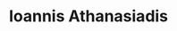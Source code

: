 ---
title: "Ioannis Athanasiadis"
draft: false
topic: "Earth - Land systems, Socio-environmental systems, Machine Learning (methods, other applications)"
title_topic: "Hybrid machine learning in agricultural modelling"
description: "Agri-environmental systems modeling is about addressing wicked problems, that involve new unprecedented conditions for which we have little experience, let alone observations. Data are sparse, with long tails, highly heterogeneous and noisy. Stakes are contested with value conflicts. Systems are complex, cross-scale interactions between humans, living organisms, and the environment for which we have only partial views. New methodological advancements are necessary towards a tailor-made, hybrid form of AI, able to leverage the power of data together with the extensive knowledge we have of natural systems, and use it for trustworthy decision making and facilitate new scientific discoveries."
bg_image: "images/backgrounds/page-title.jpg"
affiliation: "Wageningen University and Research"
image: "images/speaker/ioannis.jpg"
bio: "Ioannis Athanasiadis is a Professor and Chair of Artificial Intelligence at Wageningen University & Research in the Netherlands. He leads the Artificial Intelligence (AIN) group, which focuses on advancing AI methods for addressing global challenges responsibly. As a co-founder of the AgMIP Machine Learning team, he contributes to the development of machine learning solutions for agricultural modeling. His work emphasizes hybrid AI models that blend data-driven approaches with expert domain knowledge to support more transparent and explainable decision-making."
interest: ["Hybrid models", "Causality", "Agriculture", "Food security", "Ecology"]
contact:
  - name : "ioannis.athanasiadis@wur.nl"
    icon : "ti-email"
    link : "mailto:ioannis.athanasiadis@wur.nl"
  - name : "Personal web"
    icon : "ti-world"
    link : "https://www.athanasiadis.info/"

type: "speaker"
departure: "14/01/2025"
arrival: "15/01/2025"
---